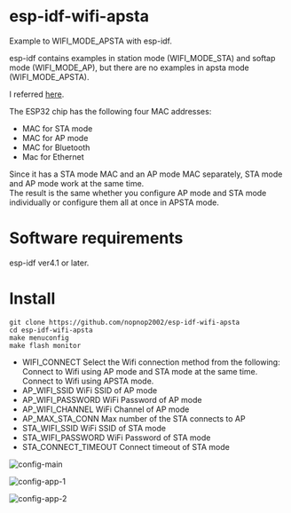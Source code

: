 # esp-idf-wifi-apsta
Example to WIFI_MODE_APSTA with esp-idf.

esp-idf contains examples in station mode (WIFI_MODE_STA) and softap mode (WIFI_MODE_AP), but there are no examples in apsta mode (WIFI_MODE_APSTA).

I referred [here](https://esp32.com/viewtopic.php?t=10619).

The ESP32 chip has the following four MAC addresses:   
- MAC for STA mode
- MAC for AP mode
- MAC for Bluetooth
- Mac for Ethernet

Since it has a STA mode MAC and an AP mode MAC separately, STA mode and AP mode work at the same time.   
The result is the same whether you configure AP mode and STA mode individually or configure them all at once in APSTA mode.   

# Software requirements
esp-idf ver4.1 or later.   


# Install
```
git clone https://github.com/nopnop2002/esp-idf-wifi-apsta
cd esp-idf-wifi-apsta
make menuconfig
make flash monitor
```

- WIFI_CONNECT
 Select the Wifi connection method from the following:   
 Connect to Wifi using AP mode and STA mode at the same time.
 Connect to Wifi using APSTA mode.
- AP_WIFI_SSID
 WiFi SSID of AP mode
- AP_WIFI_PASSWORD
 WiFi Password of AP mode
- AP_WIFI_CHANNEL
 WiFi Channel of AP mode
- AP_MAX_STA_CONN
 Max number of the STA connects to AP
- STA_WIFI_SSID
 WiFi SSID of STA mode
- STA_WIFI_PASSWORD
 WiFi Password of STA mode
- STA_CONNECT_TIMEOUT
 Connect timeout of STA mode

![config-main](https://user-images.githubusercontent.com/6020549/101855573-0090d100-3ba7-11eb-923f-b48a4c937085.jpg)

![config-app-1](https://user-images.githubusercontent.com/6020549/101855693-32a23300-3ba7-11eb-9f99-cbb41338827b.jpg)

![config-app-2](https://user-images.githubusercontent.com/6020549/101855700-35048d00-3ba7-11eb-9c18-d47be105632b.jpg)

